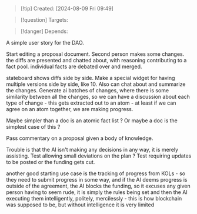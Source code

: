 
>[!tip] Created: [2024-08-09 Fri 09:49]

>[!question] Targets: 

>[!danger] Depends: 

A simple user story for the DAO.

Start editing a proposal document.
Second person makes some changes.
the diffs are presented and chatted about, with reasoning contributing to a fact pool.
individual facts are debated over and merged.

stateboard shows diffs side by side.
Make a special widget for having multiple versions side by side, like 10.
Also can chat about and summarize the changes.
Generate ai batches of changes, where there is some similarity between all the changes, so we can have a discussion about each type of change - this gets extracted out to an atom - at least if we can agree on an atom together, we are making progress.

Maybe simpler than a doc is an atomic fact list ?
Or maybe a doc is the simplest case of this ?

Pass commentary on a proposal given a body of knowledge.

Trouble is that the AI isn't making any decisions in any way, it is merely assisting.
Test allowing small deviations on the plan ?
Test requiring updates to be posted or the funding gets cut.

another good starting use case is the tracking of progress from KOLs - so they need to submit progress in some way, and if the AI deems progress is outside of the agreement, the AI blocks the funding, so it excuses any given person having to seem rude, it is simply the rules being set and then the AI executing them intelligently, politely, mercilessly - this is how blockchain was supposed to be, but without intelligence it is very limited

